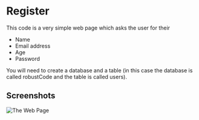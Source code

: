 # Register
This code is a very simple web page which asks the user for their
- Name
- Email address
- Age
- Password

You will need to create a database and a table (in this case the database is called robustCode and the table is called users).

## Screenshots
![The Web Page](https://github.com/HB135/register-robustCode/readme-pics/database.png?raw=true)
